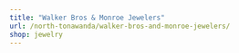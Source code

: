 ```yaml
---
title: "Walker Bros & Monroe Jewelers"
url: /north-tonawanda/walker-bros-and-monroe-jewelers/
shop: jewelry
---
```

